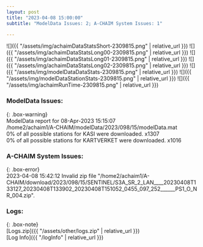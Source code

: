 ```yaml
---
layout: post
title: "2023-04-08 15:00:00"
subtitle: "ModelData Issues: 2; A-CHAIM System Issues: 1"

---
```


![]({{ "/assets/img/achaimDataStatsShort-2309815.png" | relative_url }})
![]({{ "/assets/img/achaimDataStatsLong00-2309815.png" | relative_url }})
![]({{ "/assets/img/achaimDataStatsLong01-2309815.png" | relative_url }})
![]({{ "/assets/img/achaimDataStatsLong02-2309815.png" | relative_url }})
![]({{ "/assets/img/modelDataDataStats-2309815.png" | relative_url }})
![]({{ "/assets/img/modelDataStationStats-2309815.png" | relative_url }})
![]({{ "/assets/img/achaimRunTime-2309815.png" | relative_url }})


### ModelData Issues:  
  
{: .box-warning}  
 ModelData report for 08-Apr-2023 15:15:07   
 /home2/achaim1/A-CHAIM/modelData/2023/098/15/modelData.mat   
 0% of all possible stations for KASI were downloaded. x1307   
 0% of all possible stations for KARTVERKET were downloaded. x1016   
  
### A-CHAIM System Issues:  
  
{: .box-error}  
2023-04-08 15:42:12 Invalid zip file "/home2/achaim1/A-CHAIM/download/2023/098/15/SENTINEL/S3A_SR_2_LAN____20230408T133127_20230408T133902_20230408T151052_0455_097_252______PS1_O_NR_004.zip".  

### Logs:  
  
{: .box-note}  
[Logs.zip]({{ "/assets/other/logs.zip" | relative_url }})  
[Log Info]({{ "/logInfo" | relative_url }})  
